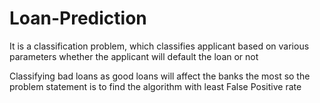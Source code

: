 # Loan-Prediction

It is a classification problem, which classifies applicant based on various parameters whether the applicant will default the loan or not

Classifying bad loans as good loans will affect the banks the most 
so the problem statement is to find the algorithm with least False Positive rate
